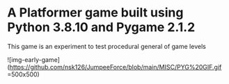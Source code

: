 # A Platformer game built using Python 3.8.10 and Pygame 2.1.2

This game is an experiment to test procedural general of game levels

![img-early-game](https://github.com/nsk126/JumpeeForce/blob/main/MISC/PYG%20GIF.gif =500x500)